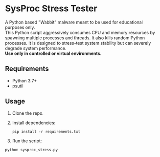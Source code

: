 
# SysProc Stress Tester

A Python based "Wabbit" malware meant to be used for educational purposes only.  
This Python script aggressively consumes CPU and memory resources by spawning multiple processes and threads. It also kills random Python processes. It is designed to stress-test system stability but can severely degrade system performance.  
**Use only in controlled or virtual environments.**

## Requirements

- Python 3.7+
- psutil

## Usage

1. Clone the repo.
2. Install dependencies:

   
   ```
   pip install -r requirements.txt

 3. Run the script:
  ```
python sysproc_stress.py
   
